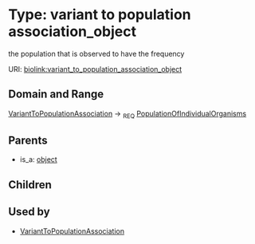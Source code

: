 
# Type: variant to population association_object


the population that is observed to have the frequency

URI: [biolink:variant_to_population_association_object](https://w3id.org/biolink/vocab/variant_to_population_association_object)


## Domain and Range

[VariantToPopulationAssociation](VariantToPopulationAssociation.md) ->  <sub>REQ</sub> [PopulationOfIndividualOrganisms](PopulationOfIndividualOrganisms.md)

## Parents

 *  is_a: [object](object.md)

## Children


## Used by

 * [VariantToPopulationAssociation](VariantToPopulationAssociation.md)
